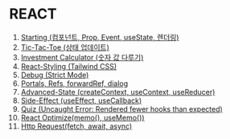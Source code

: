 # REACT

1. [Starting (컴포넌트, Prop, Event, useState, 렌더링)](https://github.com/SJLee-0525/React_practice/tree/master/01-starting-project)
2. [Tic-Tac-Toe (상태 업데이트)](https://github.com/SJLee-0525/React_practice/tree/master/03-tic-tac-toe-project)
3. [Investment Calculator (숫자 값 다루기)](https://github.com/SJLee-0525/React_practice/tree/master/04-investment-calculator-project)
4. [React-Styling (Tailwind CSS)](https://github.com/SJLee-0525/React_practice/tree/master/05-react-styling-project)
5. [Debug (Strict Mode)](https://github.com/SJLee-0525/React_practice/tree/master/06-debug-project)
6. [Portals, Refs, forwardRef, dialog](https://github.com/SJLee-0525/React_practice/tree/master/07-using-portals-refs-project)
7. [Advanced-State (createContext, useContext, useReducer)](https://github.com/SJLee-0525/React_practice/tree/master/09-advanced-state-management-project)
8. [Side-Effect (useEffect, useCallback)](https://github.com/SJLee-0525/React_practice/tree/master/10-using-useeffect-project)
9. [Quiz (Uncaught Error: Rendered fewer hooks than expected)]()
10. [React Optimize(memo(), useMemo())]()
11. [Http Request(fetch, await, async)]()
